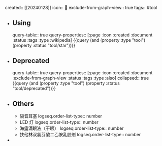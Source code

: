 created:: [[20240128]]
icon:: 📄
exclude-from-graph-view:: true
tags:: #tool

- ## Using
  query-table:: true
  query-properties:: [:page :icon :created :document :status :tags :type :wikipedia]
  {{query (and (property :type "tool") (property :status "tool/star"))}}
- ## Deprecated
  query-table:: true
  query-properties:: [:page :icon :created :document :exclude-from-graph-view :status :tags :type :also]
  collapsed:: true
  {{query (and (property :type "tool") (property :status "tool/deprecated"))}}
- ## Others
  - 隔音耳塞
    logseq.order-list-type:: number
  - LED 灯
    logseq.order-list-type:: number
  - 海露滴眼液（干眼）
    logseq.order-list-type:: number
  - 扶他林双氯芬酸二乙胺乳胶剂
    logseq.order-list-type:: number
-